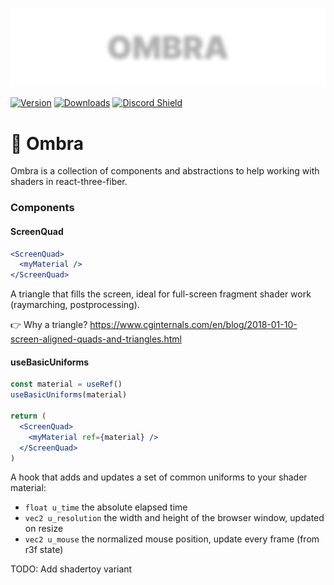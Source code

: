 ![ombra](https://github.com/gsimone/ombra/blob/main/_logo.png?raw=true)


[![Version](https://img.shields.io/npm/v/ombra?style=flat&colorA=000000&colorB=000000)](https://www.npmjs.com/package/ombra)
[![Downloads](https://img.shields.io/npm/dt/ombra.svg?style=flat&colorA=000000&colorB=000000)](https://www.npmjs.com/package/ombra)
[![Discord Shield](https://img.shields.io/discord/740090768164651008?style=flat&colorA=000000&colorB=000000&label=discord&logo=discord&logoColor=ffffff)](https://discord.gg/ZZjjNvJ)

# 🔲 Ombra

Ombra is a collection of components and abstractions to help working with shaders in react-three-fiber.

### Components

#### ScreenQuad

```jsx
<ScreenQuad>
  <myMaterial />
</ScreenQuad>
```

A triangle that fills the screen, ideal for full-screen fragment shader work (raymarching, postprocessing).

👉 Why a triangle? https://www.cginternals.com/en/blog/2018-01-10-screen-aligned-quads-and-triangles.html


#### useBasicUniforms


```jsx
const material = useRef()
useBasicUniforms(material)

return (
  <ScreenQuad>
    <myMaterial ref={material} />
  </ScreenQuad>
)
```


A hook that adds and updates a set of common uniforms to your shader material:

- `float u_time` the absolute elapsed time
- `vec2 u_resolution` the width and height of the browser window, updated on resize
- `vec2 u_mouse` the normalized mouse position, update every frame (from r3f state)

TODO: Add shadertoy variant
